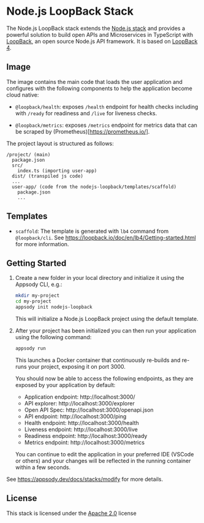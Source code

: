 # Node.js LoopBack Stack

The Node.js LoopBack stack extends the [Node.js stack](../nodejs) and provides a
powerful solution to build open APIs and Microservices in TypeScript with
[LoopBack](https://loopback.io/), an open source Node.js API framework. It is
based on [LoopBack 4](https://github.com/strongloop/loopback-next).

## Image

The image contains the main code that loads the user application and configures
with the following components to help the application become cloud native:

- `@loopback/health`: exposes `/health` endpoint for health checks
  including with `/ready` for readiness and `/live` for liveness checks.

- `@loopback/metrics`: exposes `/metrics` endpoint for metrics data
  that can be scraped by (Prometheus)[https://prometheus.io/].

The project layout is structured as follows:

```
/project/ (main)
  package.json
  src/
    index.ts (importing user-app)
  dist/ (transpiled js code)
  ...
  user-app/ (code from the nodejs-loopback/templates/scaffold)
    package.json
    ...
```

## Templates

- `scaffold`: The template is generated with `lb4` command from `@loopback/cli`.
  See https://loopback.io/doc/en/lb4/Getting-started.html for more information.

## Getting Started

1. Create a new folder in your local directory and initialize it using the
   Appsody CLI, e.g.:

   ```bash
   mkdir my-project
   cd my-project
   appsody init nodejs-loopback
   ```

   This will initialize a Node.js LoopBack project using the default template.

2. After your project has been initialized you can then run your application
   using the following command:

   ```bash
   appsody run
   ```

   This launches a Docker container that continuously re-builds and re-runs your
   project, exposing it on port 3000.

   You should now be able to access the following endpoints, as they are exposed by your application by default:

   - Application endpoint: http://localhost:3000/
   - API explorer: http://localhost:3000/explorer
   - Open API Spec: http://localhost:3000/openapi.json
   - API endpoint: http://localhost:3000/ping
   - Health endpoint: http://localhost:3000/health
   - Liveness endpoint: http://localhost:3000/live
   - Readiness endpoint: http://localhost:3000/ready
   - Metrics endpoint: http://localhost:3000/metrics

   You can continue to edit the application in your preferred IDE (VSCode or
   others) and your changes will be reflected in the running container within a
   few seconds.

See https://appsody.dev/docs/stacks/modify for more details.

## License

This stack is licensed under the [Apache 2.0](./image/LICENSE) license
